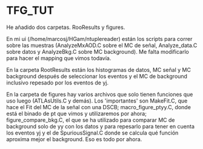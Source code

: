 # TFG_TUT

He añadido dos carpetas. RooResults y figures.

En mi ui (/home/marcosj/HGam/ntuplereader) están los scripts para correr sobre las muestras (AnalyzeMxAOD.C sobre el MC de señal, Analyze_data.C sobre datos y AnalyzeBkg.C sobre MC background). Me falta modificarlo para hacer el mapping que vimos todavía.

En la carpeta RootResults están los histogramas de datos, MC señal y MC background después de seleccionar los eventos y el MC de background inclusivo repesado por los eventos de yj.

En la carpeta de figures hay varios archivos que solo tienen funciones que uso luego (ATLAsUtils.C y demás). Los 'importantes' son MakeFit.C, que hace el Fit del MC de la señal con una DSCB; macro_figure_ptyy.C, donde está el binado de pt que vimos y utilizaremos por ahora; figure_compare_bkg.C, el que se ha utilizado para comparar MC de background solo de yy con los datos y para repesarlo para tener en cuenta los eventos yj y el de SpuriousSignal.C donde se calcula qué función aproxima mejor el background. Eso es todo por ahora.

